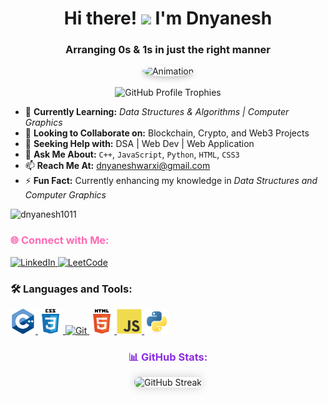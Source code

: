 <h1 align="center">Hi there! <img src="https://media.giphy.com/media/hvRJCLFzcasrR4ia7z/giphy.gif" width="35"> I'm Dnyanesh</h1>
<h3 align="center">Arranging 0s & 1s in just the right manner</h3>

<p align="center">
  <img alt="Animation" width="500" src="https://media1.giphy.com/media/v1.Y2lkPTc5MGI3NjExcG5meTQ3em5sbG05bjJmeXRvNWRoZXR0emo0aG5sczlwamN4MXYycSZlcD12MV9pbnRlcm5hbF9naWZfYnlfaWQmY3Q9Zw/KR5Rpkiug3t5xqQnqc/giphy.gif" 
       style="border-radius: 50% !important; box-shadow: 0 4px 8px rgba(0, 0, 0, 0.2); overflow: hidden;" />
</p>

<p align="center">
  <img src="https://github-profile-trophy.vercel.app/?username=ryo-ma&theme=darkhub" alt="GitHub Profile Trophies" />
</p>

<ul>
  <li>🌱 <b>Currently Learning:</b> <em>Data Structures & Algorithms | Computer Graphics</em></li>
  <li>👯 <b>Looking to Collaborate on:</b> Blockchain, Crypto, and Web3 Projects</li>
  <li>🤝 <b>Seeking Help with:</b> DSA | Web Dev | Web Application</li>
  <li>💬 <b>Ask Me About:</b> <code>C++</code>, <code>JavaScript</code>, <code>Python</code>, <code>HTML</code>, <code>CSS3</code></li>
  <li>📫 <b>Reach Me At:</b> <a href="mailto:dnyaneshwarxi@gmail.com">dnyaneshwarxi@gmail.com</a></li>
  <li>⚡ <b>Fun Fact:</b> Currently enhancing my knowledge in <em>Data Structures and Computer Graphics</em></li>
</ul>
<p align="left">
  <img src="https://komarev.com/ghpvc/?username=dnyanesh1011&label=Profile%20views&color=0e75b6&style=flat" alt="dnyanesh1011" />
</p>
<h3 align="left" style="color: #FF69B4;">🌐 Connect with Me:</h3>
<p align="left">
  <a href="https://www.linkedin.com/in/dnyaneshwar-fulsundar-37ba77277/" target="_blank">
    <img src="https://img.shields.io/badge/LinkedIn-Connect-blue?style=for-the-badge" alt="LinkedIn" />
  </a>
  <a href="https://leetcode.com/dnyaneshxi" target="_blank">
    <img src="https://img.shields.io/badge/LeetCode-Follow-orange?style=for-the-badge" alt="LeetCode" />
  </a>
</p>

<h3 align="left">🛠️ Languages and Tools:</h3>
<p align="left"> 
  <a href="https://www.w3schools.com/cpp/" target="_blank" rel="noreferrer"> 
    <img src="https://raw.githubusercontent.com/devicons/devicon/master/icons/cplusplus/cplusplus-original.svg" alt="C++" width="40" height="40" /> 
  </a> 
  <a href="https://www.w3schools.com/css/" target="_blank" rel="noreferrer"> 
    <img src="https://raw.githubusercontent.com/devicons/devicon/master/icons/css3/css3-original-wordmark.svg" alt="CSS3" width="40" height="40" /> 
  </a> 
  <a href="https://git-scm.com/" target="_blank" rel="noreferrer"> 
    <img src="https://www.vectorlogo.zone/logos/git-scm/git-scm-icon.svg" alt="Git" width="40" height="40" /> 
  </a> 
  <a href="https://www.w3.org/html/" target="_blank" rel="noreferrer"> 
    <img src="https://raw.githubusercontent.com/devicons/devicon/master/icons/html5/html5-original-wordmark.svg" alt="HTML5" width="40" height="40" /> 
  </a> 
  <a href="https://developer.mozilla.org/en-US/docs/Web/JavaScript" target="_blank" rel="noreferrer"> 
    <img src="https://raw.githubusercontent.com/devicons/devicon/master/icons/javascript/javascript-original.svg" alt="JavaScript" width="40" height="40" /> 
  </a> 
  <a href="https://www.python.org" target="_blank" rel="noreferrer"> 
    <img src="https://raw.githubusercontent.com/devicons/devicon/master/icons/python/python-original.svg" alt="Python" width="40" height="40" /> 
  </a> 
</p>

<h3 align="center" style="color: #8A2BE2;">📊 GitHub Stats:</h3>
<p align="center">
  <img src="https://github-readme-streak-stats.herokuapp.com/?user=dnyanesh1011&theme=radical" alt="GitHub Streak" style="border-radius: 8px; box-shadow: 0 0 15px rgba(0, 0, 0, 0.2);" />
</p>

